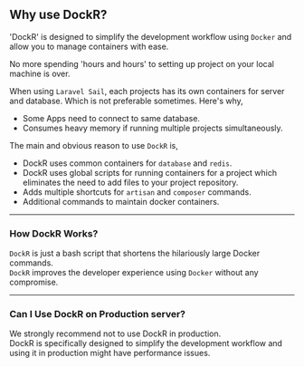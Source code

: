 ## Why use DockR?

'DockR' is designed to simplify the development workflow using `Docker` and allow you to manage containers with ease.

No more spending 'hours and hours' to setting up project on your local machine is over.

When using `Laravel Sail`, each projects has its own containers for server and database.
Which is not preferable sometimes.
Here's why,
- Some Apps need to connect to same database.
- Consumes heavy memory if running multiple projects simultaneously.

The main and obvious reason to use `DockR` is,
- DockR uses common containers for `database` and `redis`.
- DockR uses global scripts for running containers for a project which eliminates the need to add files to your project repository.
- Adds multiple shortcuts for `artisan` and `composer` commands.
- Additional commands to maintain docker containers.

---

### How DockR Works?

`DockR` is just a bash script that shortens the hilariously large Docker commands.
<br>
`DockR` improves the developer experience using `Docker` without any compromise.

---

### Can I Use DockR on Production server?

We strongly recommend not to use DockR in production.
<br>
DockR is specifically designed to simplify the development workflow and using it in production might have performance issues.
